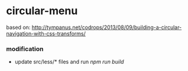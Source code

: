 # circular-menu

based on: http://tympanus.net/codrops/2013/08/09/building-a-circular-navigation-with-css-transforms/

### modification 
- update src/less/* files and run *npm run build*

